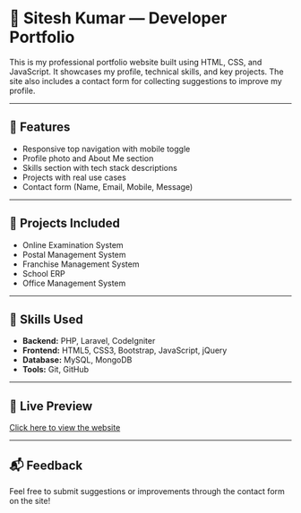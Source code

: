 # 💼 Sitesh Kumar — Developer Portfolio

This is my professional portfolio website built using HTML, CSS, and JavaScript. It showcases my profile, technical skills, and key projects. The site also includes a contact form for collecting suggestions to improve my profile.

---

## 🔹 Features

- Responsive top navigation with mobile toggle
- Profile photo and About Me section
- Skills section with tech stack descriptions
- Projects with real use cases
- Contact form (Name, Email, Mobile, Message)

---

## 🔹 Projects Included

- Online Examination System  
- Postal Management System  
- Franchise Management System  
- School ERP  
- Office Management System

---

## 🔹 Skills Used

- **Backend:** PHP, Laravel, CodeIgniter  
- **Frontend:** HTML5, CSS3, Bootstrap, JavaScript, jQuery  
- **Database:** MySQL, MongoDB  
- **Tools:** Git, GitHub

---

## 🔗 Live Preview

[Click here to view the website](https://Siteshk71.github.io/Portfolio/)

---

## 📬 Feedback

Feel free to submit suggestions or improvements through the contact form on the site!
